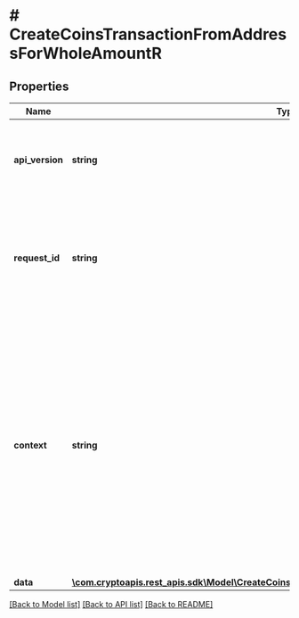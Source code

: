 # # CreateCoinsTransactionFromAddressForWholeAmountR

## Properties

Name | Type | Description | Notes
------------ | ------------- | ------------- | -------------
**api_version** | **string** | Specifies the version of the API that incorporates this endpoint. |
**request_id** | **string** | Defines the ID of the request. The &#x60;requestId&#x60; is generated by Crypto APIs and it&#39;s unique for every request. |
**context** | **string** | In batch situations the user can use the context to correlate responses with requests. This property is present regardless of whether the response was successful or returned as an error. &#x60;context&#x60; is specified by the user. | [optional]
**data** | [**\com.cryptoapis.rest_apis.sdk\Model\CreateCoinsTransactionFromAddressForWholeAmountRData**](CreateCoinsTransactionFromAddressForWholeAmountRData.md) |  |

[[Back to Model list]](../../README.md#models) [[Back to API list]](../../README.md#endpoints) [[Back to README]](../../README.md)

